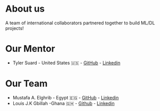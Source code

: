 # About us
A team of international collaborators partnered together to build ML/DL projects!

# Our Mentor
- Tyler Suard - United States 🇺🇸 - [GitHub](https://github.com/Tylersuard) - [Linkedin](https://www.linkedin.com/in/tyler-suard-14637856/)

# Our Team
- Mustafa A. Elghrib - Egypt 🇪🇬 - [GitHub](https://github.com/mustafaelghrib) - [Linkedin](https://www.linkedin.com/in/mustafaelghrib)
- Louis J.K Gbillah -Ghana 🇬🇭  -  [Github](https://github.com/jbillsz )   - [Linkedin](https;//www.linkedin.com/in/louis-gbillah-8919742bb)
